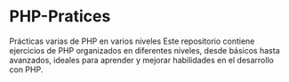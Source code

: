 # PHP-Pratices
Prácticas varias de PHP en varios niveles Este repositorio contiene ejercicios de PHP organizados en diferentes niveles, desde básicos hasta avanzados, ideales para aprender y mejorar habilidades en el desarrollo con PHP. 
